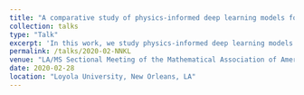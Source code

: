 ```yaml
---
title: "A comparative study of physics-informed deep learning models for discovering partial differential equations"
collection: talks
type: "Talk"
excerpt: 'In this work, we study physics-informed deep learning models to identify the general time-dependent nonlinear partial differential equations governing noisy data. We compare the performance of different regression techniques (LASSO, Ridge, TrainSTridge, and elastic net). We propose a different approach by employing pre-train neural networks to reduce the computation time.'
permalink: /talks/2020-02-NNKL
venue: "LA/MS Sectional Meeting of the Mathematical Association of America"
date: 2020-02-28
location: "Loyola University, New Orleans, LA"
---
```


